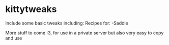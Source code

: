# kittytweaks
Include some basic tweaks including:
	Recipes for:
		-Saddle

More stuff to come :3, for use in a private server but also very easy to copy and use
